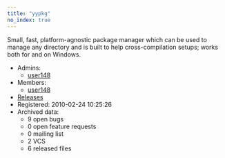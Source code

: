 ```yaml
---
title: "yypkg"
no_index: true
---
```


Small, fast, platform-agnostic package manager which can be used to manage any directory and is built to help cross-compilation setups; works both for and on Windows.


* Admins:
  * [user148](/users/user148)
* Members:
  * [user148](/users/user148)
* [Releases](https://download.ocamlcore.org/yypkg)
* Registered: 2010-02-24 10:25:26
* Archived data:
  * 9 open bugs
  * 0 open feature requests
  * 0 mailing list
  * 2 VCS
  * 6 released files
